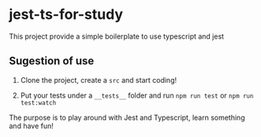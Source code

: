 # jest-ts-for-study
This project provide a simple boilerplate to use typescript and jest


## Sugestion of use

1. Clone the project, create a `src` and start coding! 

2. Put your tests under a `__tests__` folder and run `npm run test` or `npm run test:watch`

The purpose is to play around with Jest and Typescript, learn something and have fun!
